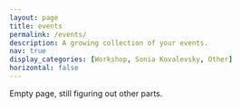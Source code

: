 ```yaml
---
layout: page
title: events
permalink: /events/
description: A growing collection of your events.
nav: true
display_categories: [Workshop, Sonia Kovalevsky, Other]
horizontal: false
---
```


Empty page, still figuring out other parts.


